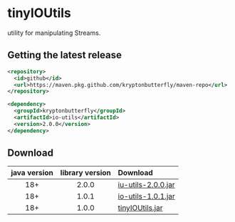 # tinyIOUtils

utility for manipulating Streams.

## Getting the latest release

```xml
<repository>
  <id>github</id>
  <url>https://maven.pkg.github.com/kryptonbutterfly/maven-repo</url>
</repository>
```

```xml
<dependency>
  <groupId>kryptonbutterfly</groupId>
  <artifactId>io-utils</artifactId>
  <version>2.0.0</version>
</dependency>
```

## Download

java version | library version | Download
:----------: | :-------------: | :-------
18+          | 2.0.0           | [iu-utils-2.0.0.jar](https://github-registry-files.githubusercontent.com/731108692/2ec48c00-b6b6-11ee-8216-93aaddccceb6?X-Amz-Algorithm=AWS4-HMAC-SHA256&X-Amz-Credential=AKIAVCODYLSA53PQK4ZA%2F20240119%2Fus-east-1%2Fs3%2Faws4_request&X-Amz-Date=20240119T093345Z&X-Amz-Expires=300&X-Amz-Signature=5062eac0e3b86ad0d2fb89dc16488fe0b85bec51f407b2790f43e9887888cd3a&X-Amz-SignedHeaders=host&actor_id=0&key_id=0&repo_id=731108692&response-content-disposition=filename%3Dio-utils-2.0.0.jar&response-content-type=application%2Foctet-stream)
18+          | 1.0.1           | [io-utils-1.0.1.jar](https://github-registry-files.githubusercontent.com/731108692/52309b80-9cf2-11ee-887f-047fae5c4e7a?X-Amz-Algorithm=AWS4-HMAC-SHA256&X-Amz-Credential=AKIAIWNJYAX4CSVEH53A%2F20231228%2Fus-east-1%2Fs3%2Faws4_request&X-Amz-Date=20231228T143456Z&X-Amz-Expires=300&X-Amz-Signature=ad4eb83e39108259d45731c4d3a06d901672ee55786c0bcda13fb2748938540e&X-Amz-SignedHeaders=host&actor_id=0&key_id=0&repo_id=731108692&response-content-disposition=filename%3Dio-utils-1.0.1.jar&response-content-type=application%2Foctet-stream)
18+          | 1.0.0           | [tinyIOUtils.jar](https://github.com/kryptonbutterfly/tinyIOUtils/releases/download/v1.0.0/tinyIOUtils.jar)
